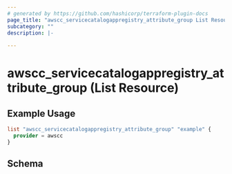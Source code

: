 ```yaml
---
# generated by https://github.com/hashicorp/terraform-plugin-docs
page_title: "awscc_servicecatalogappregistry_attribute_group List Resource - terraform-provider-awscc"
subcategory: ""
description: |-
  
---
```


# awscc_servicecatalogappregistry_attribute_group (List Resource)



## Example Usage

```terraform
list "awscc_servicecatalogappregistry_attribute_group" "example" {
  provider = awscc
}
```

<!-- schema generated by tfplugindocs -->
## Schema
